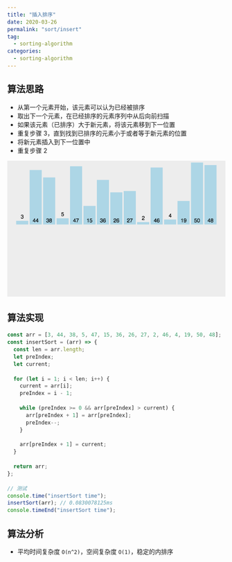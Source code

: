 ```yaml
---
title: "插入排序"
date: 2020-03-26
permalink: "sort/insert"
tag:
  - sorting-algorithm
categories:
  - sorting-algorithm
---
```


## 算法思路

- 从第一个元素开始，该元素可以认为已经被排序
- 取出下一个元素，在已经排序的元素序列中从后向前扫描
- 如果该元素（已排序）大于新元素，将该元素移到下一位置
- 重复步骤 3，直到找到已排序的元素小于或者等于新元素的位置
- 将新元素插入到下一位置中
- 重复步骤 2

![插入排序](./images/insertion_sort.gif)

## 算法实现

```js
const arr = [3, 44, 38, 5, 47, 15, 36, 26, 27, 2, 46, 4, 19, 50, 48];
const insertSort = (arr) => {
  const len = arr.length;
  let preIndex;
  let current;

  for (let i = 1; i < len; i++) {
    current = arr[i];
    preIndex = i - 1;

    while (preIndex >= 0 && arr[preIndex] > current) {
      arr[preIndex + 1] = arr[preIndex];
      preIndex--;
    }

    arr[preIndex + 1] = current;
  }

  return arr;
};

// 测试
console.time("insertSort time");
insertSort(arr); // 0.0830078125ms
console.timeEnd("insertSort time");
```

## 算法分析

- 平均时间复杂度 `O(n^2)`，空间复杂度 `O(1)`，稳定的内排序
